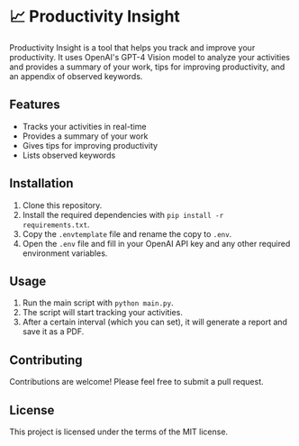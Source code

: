 # 📈 Productivity Insight

Productivity Insight is a tool that helps you track and improve your productivity. It uses OpenAI's GPT-4 Vision model to analyze your activities and provides a summary of your work, tips for improving productivity, and an appendix of observed keywords.

## Features

- Tracks your activities in real-time
- Provides a summary of your work
- Gives tips for improving productivity
- Lists observed keywords

## Installation

1. Clone this repository.
2. Install the required dependencies with `pip install -r requirements.txt`.
3. Copy the `.envtemplate` file and rename the copy to `.env`.
4. Open the `.env` file and fill in your OpenAI API key and any other required environment variables.

## Usage

1. Run the main script with `python main.py`.
2. The script will start tracking your activities.
3. After a certain interval (which you can set), it will generate a report and save it as a PDF.

## Contributing

Contributions are welcome! Please feel free to submit a pull request.

## License

This project is licensed under the terms of the MIT license.
